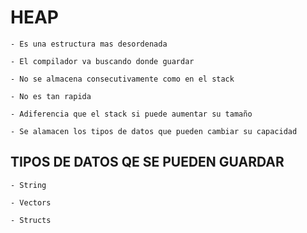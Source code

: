 
# HEAP

    - Es una estructura mas desordenada

    - El compilador va buscando donde guardar

    - No se almacena consecutivamente como en el stack

    - No es tan rapida

    - Adiferencia que el stack si puede aumentar su tamaño

    - Se alamacen los tipos de datos que pueden cambiar su capacidad


## TIPOS DE DATOS QE SE PUEDEN GUARDAR

    - String

    - Vectors

    - Structs

